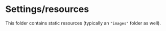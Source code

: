 # Settings/resources

This folder contains static resources (typically an `"images"` folder as well).
